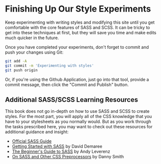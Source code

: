 # Finishing Up Our Style Experiments

Keep experimenting with writing styles and modifying this site until you get comfortable with the core features of SASS and SCSS. It can be tricky to get into these techniques at first, but they will save you time and make edits much quicker in the future.

Once you have completed your experiments, don't forget to commit and push your changes using Git:

```bash
git add -A
git commit -m 'Experimenting with styles'
git push origin
```

Or, if you're using the Github Application, just go into that tool, provide a commit message, then click the "Commit and Publish" button.


## Additional SASS/SCSS Learning Resources
This book does not go in-depth on how to use SASS and SCSS to create styles. For the most part, you will apply all of the CSS knowledge that you have to your stylesheets as you normally would. But as you work through the tasks prescribed here, you may want to check out these resources for additional guidance and insight:

* [Official SASS Guide](http://sass-lang.com/guide)
* [Getting Started with SASS](http://alistapart.com/article/getting-started-with-sass) by David Demaree
* [The Beginner's Guide to SASS](http://www.webdesignerdepot.com/2013/11/the-beginners-guide-to-sass/) by Andy Leverenz
* [On SASS and Other CSS Preprocessors](https://medium.com/@dannysmith/on-sass-and-other-css-preprocessors-24403fc80b6a) by Danny Smith